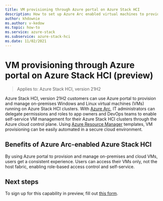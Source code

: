 ```yaml
---
title: VM provisioning through Azure portal on Azure Stack HCI 
description: How to set up Azure Arc enabled virtual machines to provide cloud-based provisioning and management for on-premises VMs running on Azure Stack HCI
author: khdownie
ms.author: v-kedow
ms.topic: how-to
ms.service: azure-stack
ms.subservice: azure-stack-hci
ms.date: 11/02/2021
---
```


# VM provisioning through Azure portal on Azure Stack HCI (preview)

> Applies to: Azure Stack HCI, version 21H2

Azure Stack HCI, version 21H2 customers can use Azure portal to provision and manage on-premises Windows and Linux virtual machines (VMs) running on Azure Stack HCI clusters. With [Azure Arc](https://azure.microsoft.com/services/azure-arc/), IT administrators can delegate permissions and roles to app owners and DevOps teams to enable self-service VM management for their Azure Stack HCI clusters through the Azure cloud control plane. Using [Azure Resource Manager](/azure/azure-resource-manager/management/overview) templates, VM provisioning can be easily automated in a secure cloud environment.

## Benefits of Azure Arc-enabled Azure Stack HCI

By using Azure portal to provision and manage on-premises and cloud VMs, users get a consistent experience. Users can access their VMs only, not the host fabric, enabling role-based access control and self-service.

## Next steps

To sign up for this capability in preview, fill out [this form](https://aka.ms/joinEAP).
